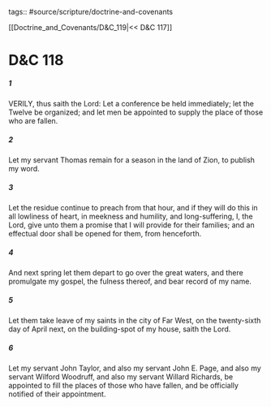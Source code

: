 tags:: #source/scripture/doctrine-and-covenants

[[Doctrine_and_Covenants/D&C_119|<< D&C 117]]

# D&C 118

##### 1

VERILY, thus saith the Lord: Let a conference be held immediately; let the Twelve be organized; and let men be appointed to supply the place of those who are fallen.

##### 2

Let my servant Thomas remain for a season in the land of Zion, to publish my word.

##### 3

Let the residue continue to preach from that hour, and if they will do this in all lowliness of heart, in meekness and humility, and long-suffering, I, the Lord, give unto them a promise that I will provide for their families; and an effectual door shall be opened for them, from henceforth.

##### 4

And next spring let them depart to go over the great waters, and there promulgate my gospel, the fulness thereof, and bear record of my name.

##### 5

Let them take leave of my saints in the city of Far West, on the twenty-sixth day of April next, on the building-spot of my house, saith the Lord.

##### 6

Let my servant John Taylor, and also my servant John E. Page, and also my servant Wilford Woodruff, and also my servant Willard Richards, be appointed to fill the places of those who have fallen, and be officially notified of their appointment.

